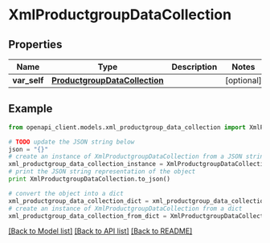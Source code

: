 # XmlProductgroupDataCollection


## Properties
Name | Type | Description | Notes
------------ | ------------- | ------------- | -------------
**var_self** | [**ProductgroupDataCollection**](ProductgroupDataCollection.md) |  | [optional] 

## Example

```python
from openapi_client.models.xml_productgroup_data_collection import XmlProductgroupDataCollection

# TODO update the JSON string below
json = "{}"
# create an instance of XmlProductgroupDataCollection from a JSON string
xml_productgroup_data_collection_instance = XmlProductgroupDataCollection.from_json(json)
# print the JSON string representation of the object
print XmlProductgroupDataCollection.to_json()

# convert the object into a dict
xml_productgroup_data_collection_dict = xml_productgroup_data_collection_instance.to_dict()
# create an instance of XmlProductgroupDataCollection from a dict
xml_productgroup_data_collection_from_dict = XmlProductgroupDataCollection.from_dict(xml_productgroup_data_collection_dict)
```
[[Back to Model list]](../README.md#documentation-for-models) [[Back to API list]](../README.md#documentation-for-api-endpoints) [[Back to README]](../README.md)


